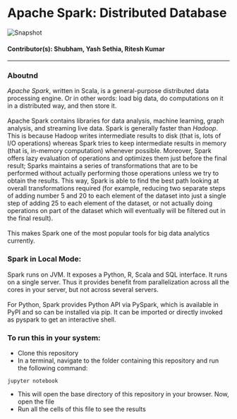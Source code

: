# Apache Spark: Distributed Database
![Snapshot](https://www.edureka.co/blog/wp-content/uploads/2018/09/Picture5-2.png)
#### Contributor(s): Shubham, Yash Sethia, Ritesh Kumar 

----------
### Aboutnd

*Apache Spark*, written in Scala, is a general-purpose distributed data processing engine. Or in other words: load big data, do computations on it in a distributed way, and then store it. <br/> <br/>
Apache Spark contains libraries for data analysis, machine learning, graph analysis, and streaming live data. Spark is generally faster than *Hadoop*. 
This is because Hadoop writes intermediate results to disk (that is, lots of I/O operations) whereas Spark tries to keep intermediate results in memory 
(that is, in-memory computation) whenever possible. Moreover, Spark offers lazy evaluation of operations and optimizes them just before the final result; 
Sparks maintains a series of transformations that are to be performed without actually performing those operations unless we try to obtain the results. 
This way, Spark is able to find the best path looking at overall transformations required (for example, reducing two separate steps of adding number 5 and
20 to each element of the dataset into just a single step of adding 25 to each element of the dataset, or not actually doing operations on part of the dataset
which will eventually will be filtered out in the final result). 
<br/><br/>
This makes Spark one of the most popular tools for big data analytics currently.

### Spark in Local Mode:
Spark runs on JVM. It exposes a Python, R, Scala and SQL interface. It runs on a single server. Thus it provides benefit from parallelization across all the cores in your server, but not across several servers. <br/><br/>
For Python, Spark provides Python API via PySpark, which is available in PyPI and so can be installed via pip. 
It can be imported or directly invoked as pyspark to get an interactive shell.

### To run this in your system:
- Clone this repository
- In a terminal, navigate to the folder containing this repository and run the following command:
```
jupyter notebook
```
- This will open the base directory of this repository in your browser. Now, open the   file
- Run all the cells of this file to see the results

